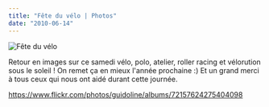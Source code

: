 ```yaml
---
title: "Fête du vélo | Photos"
date: "2010-06-14"
---
```


![](images/fete_velo-17.jpg "Fête du vélo ")

Retour en images sur ce samedi vélo, polo, atelier, roller racing et vélorution sous le soleil ! On remet ça en mieux l'année prochaine :) Et un grand merci à tous ceux qui nous ont aidé durant cette journée.

<https://www.flickr.com/photos/guidoline/albums/72157624275404098>
